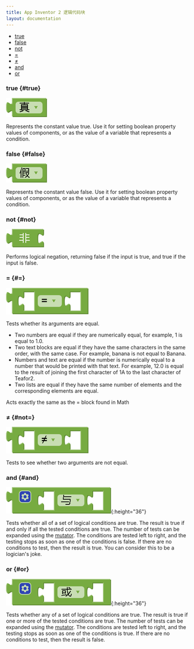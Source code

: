 ```yaml
---
title: App Inventor 2 逻辑代码块
layout: documentation
---
```


* [true](#true)
* [false](#false)
* [not](#not)
* [=](#=)
* [≠](#not=)
* [and](#and)
* [or](#or)

### true   {#true}

![](images/logic/true.png)

Represents the constant value true. Use it for setting boolean property values of components, or as the value of a variable that represents a condition.

### false   {#false}

![](images/logic/false.png)

Represents the constant value false. Use it for setting boolean property values of components, or as the value of a variable that represents a condition.

### not   {#not}

![](images/logic/not.png)

Performs logical negation, returning false if the input is true, and true if the input is false.

### =   {#=}

![](images/logic/equals.png)

Tests whether its arguments are equal.

* Two numbers are equal if they are numerically equal, for example, 1 is equal to 1.0.
* Two text blocks are equal if they have the same characters in the same order, with the same case. For example, banana is not equal to Banana.
* Numbers and text are equal if the number is numerically equal to a number that would be printed with that text. For example, 12.0 is equal to the result of joining the first character of 1A to the last character of Teafor2.
* Two lists are equal if they have the same number of elements and the corresponding elements are equal.

Acts exactly the same as the = block found in Math

### ≠   {#not=}

![](images/logic/notequals.png)

Tests to see whether two arguments are not equal.

### and   {#and}

![](images/logic/and.png){:height="36"}

Tests whether all of a set of logical conditions are true. The result is true if and only if all the tested conditions are true. The number of tests can be expanded using the [mutator](../concepts/mutators.html). The conditions are tested left to right, and the testing stops as soon as one of the conditions is false. If there are no conditions to test, then the result is true. You can consider this to be a logician's joke.

### or   {#or}

![](images/logic/or.png){:height="36"}

Tests whether any of a set of logical conditions are true. The result is true if one or more of the tested conditions are true. The number of tests can be expanded using the [mutator](../concepts/mutators.html). The conditions are tested left to right, and the testing stops as soon as one of the conditions is true. If there are no conditions to test, then the result is false.
